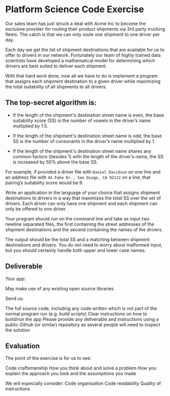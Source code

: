 # Platform Science Code Exercise

Our sales team has just struck a deal with Acme Inc to become the exclusive provider for routing their product shipments via 3rd party trucking fleets. The catch is that we can only route one shipment to one driver per day.

Each day we get the list of shipment destinations that are available for us to offer to drivers in our network. Fortunately our team of highly trained data scientists have developed a mathematical model for determining which drivers are best suited to deliver each shipment.

With that hard work done, now all we have to do is implement a program that assigns each shipment destination to a given driver while maximizing the total suitability of all shipments to all drivers.

## The top-secret algorithm is:

- If the length of the shipment's destination street name is even, the base suitability score (SS) is the number of vowels in the driver’s name multiplied by 1.5.

- If the length of the shipment's destination street name is odd, the base SS is the number of consonants in the driver’s name multiplied by 1.

- If the length of the shipment's destination street name shares any common factors (besides 1) with the length of the driver’s name, the SS is increased by 50% above the base SS.

For example, if provided a driver file with `Daniel Davidson` on one line and an address file with `44 Fake Dr., San Diego, CA 92122` on a line, that pairing’s suitability score would be 9.

Write an application in the language of your choice that assigns shipment destinations to drivers in a way that maximizes the total SS over the set of drivers. Each driver can only have one shipment and each shipment can only be offered to one driver.

Your program should run on the command line and take as input two newline separated files, the first containing the street addresses of the shipment destinations and the second containing the names of the drivers.

The output should be the total SS and a matching between shipment destinations and drivers. You do not need to worry about malformed input, but you should certainly handle both upper and lower case names.

## Deliverable

Your app:

May make use of any existing open source libraries

Send us:

The full source code, including any code written which is not part of the normal program run (e.g. build scripts) Clear instructions on how to build/run the app Please provide any deliverable and instructions using a public Github (or similar) repository as several people will need to inspect the solution

## Evaluation

The point of the exercise is for us to see:

Code craftsmanship How you think about and solve a problem How you explain the approach you took and the assumptions you made

We will especially consider: Code organisation Code readability Quality of instructions
